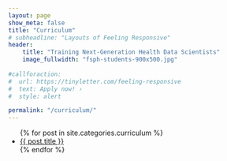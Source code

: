 ```yaml
---
layout: page
show_meta: false
title: "Curriculum"
# subheadline: "Layouts of Feeling Responsive"
header:
    title: "Training Next-Generation Health Data Scientists"
    image_fullwidth: "fsph-students-900x500.jpg"
    
#callforaction:
#  url: https://tinyletter.com/feeling-responsive
#  text: Apply now! ›
#  style: alert

permalink: "/curriculum/"
---
```

<ul>
    {% for post in site.categories.curriculum %}
    <li><a href="{{ site.url }}{{ site.baseurl }}{{ post.url }}">{{ post.title }}</a></li>
    {% endfor %}
</ul>
